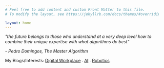 ```yaml
---
# Feel free to add content and custom Front Matter to this file.
# To modify the layout, see https://jekyllrb.com/docs/themes/#overriding-theme-defaults

layout: home
---
```


<p><i>"the future belongs to those who understand at a very deep level how to combine their unique expertise with what algorithms do best"</i></p>
<p><i>- Pedro Domingos, The Master Algorithm</i></p>

My Blogs/Interests: [Digital Workplace][1] . [AI][2] . [Robotics][3]

[1]: https://worksmartz.wordpress.com/
[2]: https://autany.wordpress.com/
[3]: https://rawatlabz.wordpress.com/
